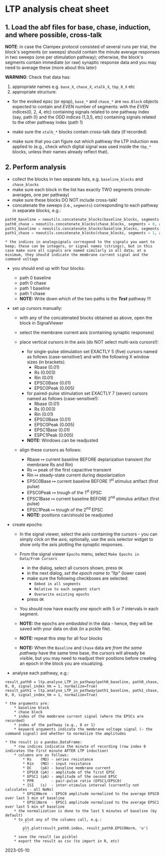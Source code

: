 # LTP analysis cheat sheet

## 1. Load the abf files for base, chase, induction, and where possible, cross-talk

**NOTE**: in case the Clampex protocol consisted of several runs per trial, the 
 block's segments (or sweeps) should contain the minute average responses in
 two sweeps (one per stimulation pathway); otherwise, the block's segments
 contain immediate (or raw) synaptic response data and you may need to average
 these (more about this later)

 **WARNING**: Check that data has:
     
1. appropriate names e.g. `base_X`, `chase_X`, `xtalk_X`, `tbp_0_X` etc
2. appropriate structure:
    
* for the evoked epsc (or epsp), `base_*` and `chase_*` are `neo.Block` objects expected to contain and *EVEN* number of segments: with the *EVEN* indices(0, 2, 4, etc) containing signals related to one pathway index (say, path 0) and the *ODD* indices (1,3,5, etc) containing signals related to the other pathway index (path 1)

* make sure the `xtalk_*` blocks contain cross-talk data (if recorded)

* make sure that you can figure out which pathway the LTP induction was applied to (e.g., check which digital signal was used inside the `tbp_*` blocks, unless their names already reflect that).


## 2. Perform analysis

* collect the blocks in two separate lists, e.g. `baseline_blocks` and `chase_blocks`
* make sure each block in the list has exactly TWO segments (minute-averages, one per pathway)
* make sure these blocks DO NOT include cross-talk!
* concatenate the sweeps (i.e., `segments`) corresponding to each pathway in separate blocks, e.g.:
```python
path0_baseline = neoutils.concatenate_blocks(baseline_blocks, segments = 0, analogsignals = [0,1,2], name = result_name_prefix + "_path0_baseline")
path0_chase = neoutils.concatenate_blocks(chase_blocks, segments = 0, analogsignals = [0,1,2], name = result_name_prefix + "_path0_baseline")
path1_baseline = neoutils.concatenate_blocks(baseline_blocks, segments = 1, analogsignals = [0,1,2], name = result_name_prefix + "_path1_baseline")
path1_chase = neoutils.concatenate_blocks(chase_blocks, segments = 1, analogsignals = [0,1,2], name = result_name_prefix + "_path1_baseline")
```
    * the indices in analogsignals correspond to the signals you want to keep; these can be integers, or signal names (strings), but in this case make sure all signals are named similarly in all data; at a minimum, they should indicate the membrane current signal and the command voltage
    
* you should end up with four blocks:
    * path 0 baseline
    * path 0 chase
    * path 1 baseline
    * path 1 chase
    * **NOTE:** Write down which of the two paths is the ***Test*** pathway !!!
* set up cursors manually:
    * with any of the concatenated blocks obtained as above, open the block in SignalViewer
    * select the membrane current axis (containing synaptic responses)
    * place vertical cursors in the axis (do NOT select multi-axis cursors!):
        * for single-pulse stimulation set EXACTLY 5 (five) cursors named as follows (case-sensitive!) and with the following X window sizes (in brackets):
            * Rbase (0.01)
            * Rs (0.003)
            * Rin (0.01)
            * EPSC0Base (0.01)
            * EPSC0Peak (0.005)
        * for paired-pulse stimulation set EXACTLY 7 (seven) cursors named as follows (case-sensitive!):
            * Rbase (0.01)
            * Rs (0.003)
            * Rin (0.01)
            * EPSC0Base (0.01)
            * EPSC0Peak (0.005)
            * EPSC1Base (0.01)
            * ESPC1Peak (0.005)
        * **NOTE:** Windows can be readjusted
            
    * align these cursors as follows:
        * Rbase ↦ current baseline BEFORE deplarization transient (for membrane Rs and Rin)
        * Rs ↦ peak of the first capacitive transient 
        * Rin ↦ steady-state current during depolarization
        * EPSC0Base ↦ current baseline BEFORE 1<sup>st</sup> stimulus artifact (first pulse)
        * EPSC0Peak ↦ trough of the 1<sup>st</sup> EPSC
        * EPSC1Base ↦ current baseline BEFORE 2<sup>nd</sup> stimulus artifact (first pulse)
        * EPSC1Peak ↦ trough of the 2<sup>nd</sup> EPSC
        * **NOTE:** positions can/should be readjusted
        
* create epochs:
    * In the signal viewer, select the axis containing the cursors - you can simply click on the axis; optionally, use the axis selector widget to show only the axis plotting the synaptic responses.
    * From the signal viewer `Epochs` menu, select `Make Epochs in Data/From Cursors`
        * in the dialog, select all cursors shown, press `OK`
        * in the next dialog, *set the epoch name to "ltp"* (lower case)
        * make sure the following checkboxes are selected: 
            * `Embed in all segments` 
            * `Relative to each segment start`
            * `Overwrite existing epochs`
        * press `OK`

    * You should now have exactly *one* epoch with 5 or 7 intervals in each segment. 
    * **NOTE:** the epochs are *embedded* in the data - hence, they will be saved with your data on disk (in a pickle file).
    * **NOTE:** repeat this step for all four blocks
    * **NOTE:** When the `Baseline` and `Chase` data are *from the same pathway* have the same time base, the cursors will already be visible, but you may need to readjust their positions before creating an epoch in the block you are visualizing.

* analyse each pathway, e.g.:
```
result_path0 = ltp.analyse_LTP_in_pathway(path0_baseline, path0_chase, 0, 0, signal_index_Vm = 1, normalize=True)
result_path1 = ltp.analyse_LTP_in_pathway(path1_baseline, path1_chase, 0, 0, signal_index_Vm = 1, normalize=True)
```
    * the arguments are:
        * baseline block
        * chase block
        * index of the membrane current signal (where the EPSCs are recorded)
        * index of the pathway (e.g., 0 or 1)
        * keyword arguments indicate the membrane voltage signal (∼ the command signal) and whether to normalize the amplitudes

    * the result is a pandas.DataFrame:
        * row indices indicatie the minute of recording (row index 0 indicates the first minute AFTER LTP induction)
        * columns are as follows:
            * Rs    (MΩ) - series resistance 
            * Rin   (MΩ) - input resistance
            * DC    (pA) - baseline membrane current
            * EPSC0 (pA) - amplitude of the first EPSC
            * EPSC1 (pA) - amplitude of the second EPSC
            * PPR        - pair-pulse ratio (EPSC1/EPSC0)
            * ISI   (s)  - inter-stimulus interval (currently not calculates - all NaNs)
            * EPSC0Norm  - EPSC0 amplitude normalized to the average EPSC0 over last 5 min of baseline
            * EPSC1Norm  - EPSC1 amplitude normalized to the average EPSC1 over last 5 min of baseline
        * the normalization is done to the last 5 minutes of baseline (by default)
        * to plot any of the columns call, e.g.:
            ```
            plt.plot(result_path0.index, result_path0.EPSC0Norm, 'o')
            ```
        * save the result (as pickle)
        * export the result as csv (to import in R, etc)
        
        
2023-05-10



